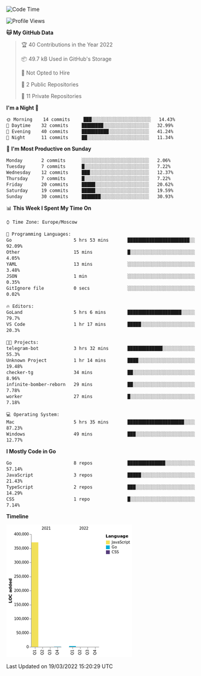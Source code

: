 <!--START_SECTION:waka-->
![Code Time](http://img.shields.io/badge/Code%20Time-216%20hrs%2055%20mins-blue)

![Profile Views](http://img.shields.io/badge/Profile%20Views-0-blue)

**🐱 My GitHub Data** 

> 🏆 40 Contributions in the Year 2022
 > 
> 📦 49.7 kB Used in GitHub's Storage 
 > 
> 🚫 Not Opted to Hire
 > 
> 📜 2 Public Repositories 
 > 
> 🔑 11 Private Repositories  
 > 
**I'm a Night 🦉** 

```text
🌞 Morning    14 commits     ███░░░░░░░░░░░░░░░░░░░░░░   14.43% 
🌆 Daytime    32 commits     ████████░░░░░░░░░░░░░░░░░   32.99% 
🌃 Evening    40 commits     ██████████░░░░░░░░░░░░░░░   41.24% 
🌙 Night      11 commits     ██░░░░░░░░░░░░░░░░░░░░░░░   11.34%

```
📅 **I'm Most Productive on Sunday** 

```text
Monday       2 commits      ░░░░░░░░░░░░░░░░░░░░░░░░░   2.06% 
Tuesday      7 commits      █░░░░░░░░░░░░░░░░░░░░░░░░   7.22% 
Wednesday    12 commits     ███░░░░░░░░░░░░░░░░░░░░░░   12.37% 
Thursday     7 commits      █░░░░░░░░░░░░░░░░░░░░░░░░   7.22% 
Friday       20 commits     █████░░░░░░░░░░░░░░░░░░░░   20.62% 
Saturday     19 commits     █████░░░░░░░░░░░░░░░░░░░░   19.59% 
Sunday       30 commits     ███████░░░░░░░░░░░░░░░░░░   30.93%

```


📊 **This Week I Spent My Time On** 

```text
⌚︎ Time Zone: Europe/Moscow

💬 Programming Languages: 
Go                       5 hrs 53 mins       ███████████████████████░░   92.09% 
Other                    15 mins             █░░░░░░░░░░░░░░░░░░░░░░░░   4.05% 
YAML                     13 mins             ░░░░░░░░░░░░░░░░░░░░░░░░░   3.48% 
JSON                     1 min               ░░░░░░░░░░░░░░░░░░░░░░░░░   0.35% 
GitIgnore file           0 secs              ░░░░░░░░░░░░░░░░░░░░░░░░░   0.02%

🔥 Editors: 
GoLand                   5 hrs 6 mins        ████████████████████░░░░░   79.7% 
VS Code                  1 hr 17 mins        █████░░░░░░░░░░░░░░░░░░░░   20.3%

🐱‍💻 Projects: 
telegram-bot             3 hrs 32 mins       █████████████░░░░░░░░░░░░   55.3% 
Unknown Project          1 hr 14 mins        ████░░░░░░░░░░░░░░░░░░░░░   19.48% 
checker-tg               34 mins             ██░░░░░░░░░░░░░░░░░░░░░░░   8.96% 
infinite-bomber-reborn   29 mins             ██░░░░░░░░░░░░░░░░░░░░░░░   7.78% 
worker                   27 mins             █░░░░░░░░░░░░░░░░░░░░░░░░   7.18%

💻 Operating System: 
Mac                      5 hrs 35 mins       █████████████████████░░░░   87.23% 
Windows                  49 mins             ███░░░░░░░░░░░░░░░░░░░░░░   12.77%

```

**I Mostly Code in Go** 

```text
Go                       8 repos             ██████████████░░░░░░░░░░░   57.14% 
JavaScript               3 repos             █████░░░░░░░░░░░░░░░░░░░░   21.43% 
TypeScript               2 repos             ███░░░░░░░░░░░░░░░░░░░░░░   14.29% 
CSS                      1 repo              █░░░░░░░░░░░░░░░░░░░░░░░░   7.14%

```


**Timeline**

![Chart not found](https://raw.githubusercontent.com/jeezft/jeezft/main/charts/bar_graph.png) 


 Last Updated on 19/03/2022 15:20:29 UTC
<!--END_SECTION:waka-->
